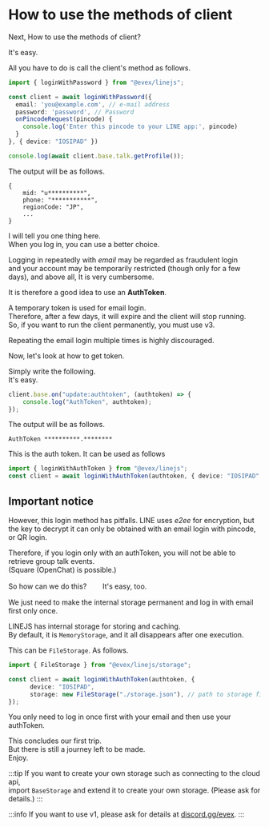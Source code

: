 # How to use the methods of client

Next, How to use the methods of client?

It's easy.

All you have to do is call the client's method as follows.
```ts
import { loginWithPassword } from "@evex/linejs";

const client = await loginWithPassword({
  email: 'you@example.com', // e-mail address
  password: 'password', // Password
  onPincodeRequest(pincode) {
    console.log('Enter this pincode to your LINE app:', pincode)
  }
}, { device: "IOSIPAD" })

console.log(await client.base.talk.getProfile());
```

The output will be as follows.

```console
{
	mid: "u**********",
	phone: "***********",
	regionCode: "JP",
    ...
}
```

I will tell you one thing here.\
When you log in, you can use a better choice.

Logging in repeatedly with _email_ may be regarded as fraudulent login\
and your account may be temporarily restricted (though only for a few days), and
above all, It is very cumbersome.

It is therefore a good idea to use an **AuthToken**.

A temporary token is used for email login.\
Therefore, after a few days, it will expire and the client will stop running.\
So, if you want to run the client permanently, you must use v3.

Repeating the email login multiple times is highly discouraged.

Now, let's look at how to get token.

Simply write the following.\
It's easy.

```ts
client.base.on("update:authtoken", (authtoken) => {
	console.log("AuthToken", authtoken);
});
```

The output will be as follows.

```console
AuthToken **********.********
```

This is the auth token. It can be used as follows

```ts
import { loginWithAuthToken } from "@evex/linejs";
const client = await loginWithAuthToken(authtoken, { device: "IOSIPAD" });
```

## Important notice

However, this login method has pitfalls. LINE uses _e2ee_ for encryption, but
the key to decrypt it can only be obtained with an email login with pincode, or
QR login.

Therefore, if you login only with an authToken, you will not be able to retrieve
group talk events.\
(Square (OpenChat) is possible.)

So how can we do this?　　 It's easy, too.

We just need to make the internal storage permanent and log in with email first
only once.

LINEJS has internal storage for storing and caching.\
By default, it is `MemoryStorage`, and it all disappears after one execution.

This can be `FileStorage`. As follows.

```ts
import { FileStorage } from "@evex/linejs/storage";

const client = await loginWithAuthToken(authtoken, {
	  device: "IOSIPAD",
	  storage: new FileStorage("./storage.json"), // path to storage file (This is secret file)
});

```

You only need to log in once first with your email and then use your authToken.

This concludes our first trip.\
But there is still a journey left to be made.\
Enjoy.

:::tip
If you want to create your own storage such as connecting to the cloud api,\
import `BaseStorage` and extend it to create your own storage. (Please ask for
details.)
:::

:::info
If you want to use v1, please ask for details at
[discord.gg/evex](https://discord.gg/evex).
:::

